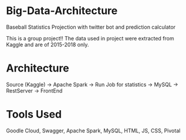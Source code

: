 # Big-Data-Architecture
Baseball Statistics Projection with twitter bot and prediction calculator

This is a group project!!
The data used in project were extracted from Kaggle and are of 2015-2018 only.

# Architecture
Source (Kaggle) -> Apache Spark -> Run Job for statistics -> MySQL -> RestServer -> FrontEnd

# Tools Used
Goodle Cloud, Swagger, Apache Spark, MySQL, HTML, JS, CSS, Pivotal
